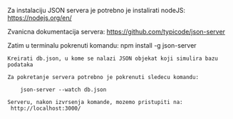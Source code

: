 Za instalaciju  JSON servera je potrebno je instalirati nodeJS:
https://nodejs.org/en/

Zvanicna dokumentacija servera:
https://github.com/typicode/json-server

Zatim u terminalu pokrenuti komandu: 
npm install -g json-server

    Kreirati db.json, u kome se nalazi JSON objekat koji simulira bazu podataka
    
    Za pokretanje servera potrebno je pokrenuti sledecu komandu:
    
        json-server --watch db.json
    
    Serveru, nakon izvrsenja komande, mozemo pristupiti na:
     http://localhost:3000/